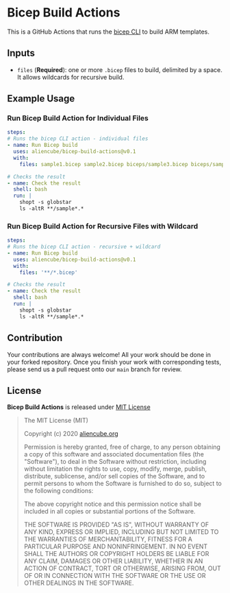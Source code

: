 # Bicep Build Actions #

This is a GitHub Actions that runs the [bicep CLI](https://github.com/Azure/bicep) to build ARM templates.


## Inputs ##

* `files` (**Required**): one or more `.bicep` files to build, delimited by a space. It allows wildcards for recursive build.


## Example Usage ##

### Run Bicep Build Action for Individual Files ###

```yaml
steps:
# Runs the bicep CLI action - individual files
- name: Run Bicep build
  uses: aliencube/bicep-build-actions@v0.1
  with:
    files: sample1.bicep sample2.bicep biceps/sample3.bicep biceps/sample4.bicep

# Checks the result
- name: Check the result
  shell: bash
  run: |
    shopt -s globstar
    ls -altR **/sample*.*
```


### Run Bicep Build Action for Recursive Files with Wildcard ###

```yaml
steps:
# Runs the bicep CLI action - recursive + wildcard
- name: Run Bicep build
  uses: aliencube/bicep-build-actions@v0.1
  with:
    files: '**/*.bicep'

# Checks the result
- name: Check the result
  shell: bash
  run: |
    shopt -s globstar
    ls -altR **/sample*.*
```


## Contribution ##

Your contributions are always welcome! All your work should be done in your forked repository. Once you finish your work with corresponding tests, please send us a pull request onto our `main` branch for review.


## License ##

**Bicep Build Actions** is released under [MIT License](http://opensource.org/licenses/MIT)

> The MIT License (MIT)
>
> Copyright (c) 2020 [aliencube.org](https://aliencube.org)
> 
> Permission is hereby granted, free of charge, to any person obtaining a copy of this software and associated documentation files (the "Software"), to deal in the Software without restriction, including without limitation the rights to use, copy, modify, merge, publish, distribute, sublicense, and/or sell copies of the Software, and to permit persons to whom the Software is furnished to do so, subject to the following conditions:
> 
> The above copyright notice and this permission notice shall be included in all copies or substantial portions of the Software.
> 
> THE SOFTWARE IS PROVIDED "AS IS", WITHOUT WARRANTY OF ANY KIND, EXPRESS OR IMPLIED, INCLUDING BUT NOT LIMITED TO THE WARRANTIES OF MERCHANTABILITY, FITNESS FOR A PARTICULAR PURPOSE AND NONINFRINGEMENT. IN NO EVENT SHALL THE AUTHORS OR COPYRIGHT HOLDERS BE LIABLE FOR ANY CLAIM, DAMAGES OR OTHER LIABILITY, WHETHER IN AN ACTION OF CONTRACT, TORT OR OTHERWISE, ARISING FROM, OUT OF OR IN CONNECTION WITH THE SOFTWARE OR THE USE OR OTHER DEALINGS IN THE SOFTWARE.
